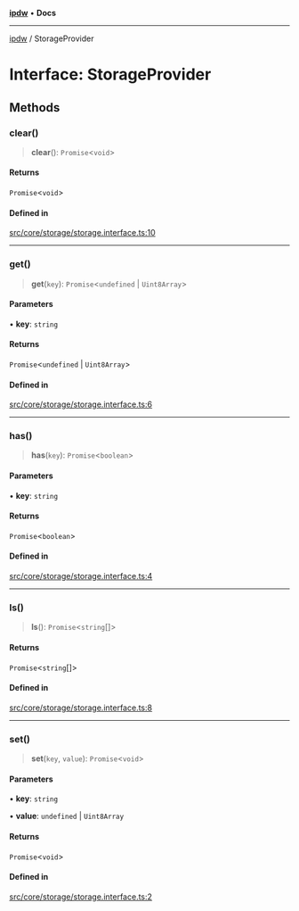 [**ipdw**](../README.md) • **Docs**

***

[ipdw](../globals.md) / StorageProvider

# Interface: StorageProvider

## Methods

### clear()

> **clear**(): `Promise`\<`void`\>

#### Returns

`Promise`\<`void`\>

#### Defined in

[src/core/storage/storage.interface.ts:10](https://github.com/ansi-code/ipdw/blob/01fadcc9abca9fbd90e38855b259b101aa727349/src/core/storage/storage.interface.ts#L10)

***

### get()

> **get**(`key`): `Promise`\<`undefined` \| `Uint8Array`\>

#### Parameters

• **key**: `string`

#### Returns

`Promise`\<`undefined` \| `Uint8Array`\>

#### Defined in

[src/core/storage/storage.interface.ts:6](https://github.com/ansi-code/ipdw/blob/01fadcc9abca9fbd90e38855b259b101aa727349/src/core/storage/storage.interface.ts#L6)

***

### has()

> **has**(`key`): `Promise`\<`boolean`\>

#### Parameters

• **key**: `string`

#### Returns

`Promise`\<`boolean`\>

#### Defined in

[src/core/storage/storage.interface.ts:4](https://github.com/ansi-code/ipdw/blob/01fadcc9abca9fbd90e38855b259b101aa727349/src/core/storage/storage.interface.ts#L4)

***

### ls()

> **ls**(): `Promise`\<`string`[]\>

#### Returns

`Promise`\<`string`[]\>

#### Defined in

[src/core/storage/storage.interface.ts:8](https://github.com/ansi-code/ipdw/blob/01fadcc9abca9fbd90e38855b259b101aa727349/src/core/storage/storage.interface.ts#L8)

***

### set()

> **set**(`key`, `value`): `Promise`\<`void`\>

#### Parameters

• **key**: `string`

• **value**: `undefined` \| `Uint8Array`

#### Returns

`Promise`\<`void`\>

#### Defined in

[src/core/storage/storage.interface.ts:2](https://github.com/ansi-code/ipdw/blob/01fadcc9abca9fbd90e38855b259b101aa727349/src/core/storage/storage.interface.ts#L2)
